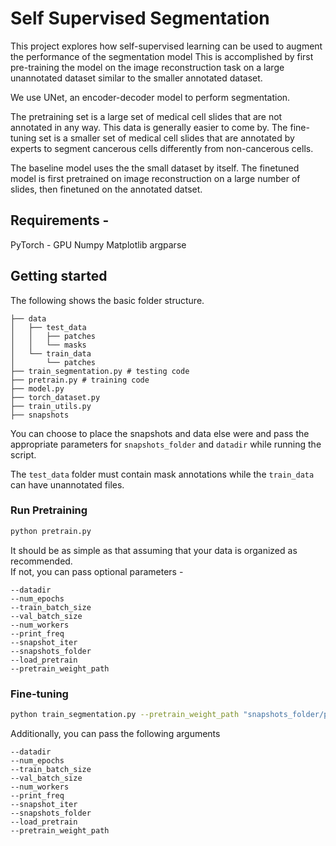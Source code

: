 # Self Supervised Segmentation
This project explores how self-supervised learning can be 
used to augment the performance of the segmentation model
This is accomplished by first pre-training the model on 
the image reconstruction task on a large unannotated 
dataset similar to the smaller annotated dataset.

We use UNet, an encoder-decoder model to perform 
segmentation.

The pretraining set is a large set of medical cell slides that are not annotated in any way. This data is generally easier to come by.
The fine-tuning set is a smaller set of medical cell slides that are annotated by experts to segment cancerous cells differently from non-cancerous cells.

The baseline model uses the the small dataset by itself.
The finetuned model is first pretrained on image reconstruction on a large number of slides, then finetuned on the annotated datset.

## Requirements -
PyTorch - GPU
Numpy
Matplotlib
argparse

## Getting started

The following shows the basic folder structure.
```
├── data
│   ├── test_data
│   │   ├── patches
│   │   └── masks
│   └── train_data 
│       └── patches
├── train_segmentation.py # testing code
├── pretrain.py # training code
├── model.py
├── torch_dataset.py
├── train_utils.py
├── snapshots
```
You can choose to place the snapshots and 
data else were and pass the appropriate parameters
for `snapshots_folder` and `datadir` while running the 
script.

The `test_data` folder  must contain mask annotations while
the `train_data` can have unannotated files.

### Run Pretraining
```bash
python pretrain.py
```

It should be as simple as that assuming that your data 
is organized as recommended.  
If not, you can pass optional parameters -
```
--datadir
--num_epochs
--train_batch_size
--val_batch_size
--num_workers
--print_freq
--snapshot_iter
--snapshots_folder
--load_pretrain
--pretrain_weight_path
```

### Fine-tuning

```bash
python train_segmentation.py --pretrain_weight_path "snapshots_folder/pretrain-19.pt"
```
Additionally, you can pass the following arguments
```
--datadir
--num_epochs
--train_batch_size
--val_batch_size
--num_workers
--print_freq
--snapshot_iter
--snapshots_folder
--load_pretrain
--pretrain_weight_path
```
